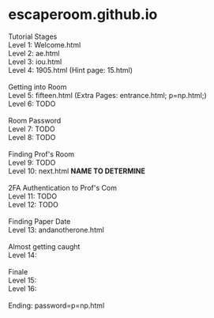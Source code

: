 # escaperoom.github.io

Tutorial Stages <br />
Level 1: Welcome.html <br />
Level 2: ae.html <br />
Level 3: iou.html <br />
Level 4: 1905.html (Hint page: 15.html) <br />
<br />
Getting into Room <br />
Level 5: fifteen.html (Extra Pages: entrance.html; p=np.html;) <br />
Level 6: TODO <br />
<br />
Room Password <br />
Level 7: TODO <br />
Level 8: TODO <br />
<br />
Finding Prof's Room <br />
Level 9: TODO <br />
Level 10: next.html **NAME TO DETERMINE** <br />
<br />
2FA Authentication to Prof's Com <br />
Level 11: TODO <br />
Level 12: TODO <br />
<br />
Finding Paper Date <br />
Level 13: andanotherone.html <br />
<br />
Almost getting caught <br />
Level 14: <br /> 
<br /> 
Finale <br />
Level 15: <br />
Level 16: <br />
<br />
Ending: password=p=np.html <br />

